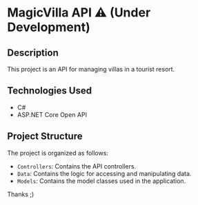 # MagicVilla API ⚠️ (Under Development)

## Description

This project is an API for managing villas in a tourist resort.

## Technologies Used

- C#
- ASP.NET Core Open API

## Project Structure

The project is organized as follows:

- `Controllers`: Contains the API controllers.
- `Data`: Contains the logic for accessing and manipulating data.
- `Models`: Contains the model classes used in the application.

Thanks ;)
